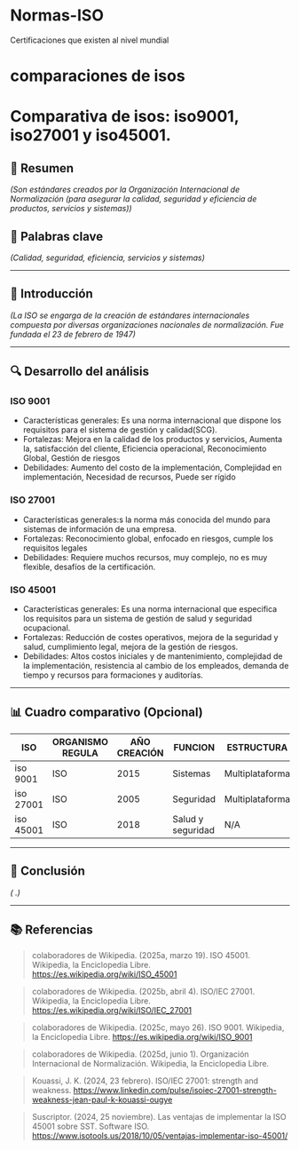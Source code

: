 # Normas-ISO
Certificaciones que existen al nivel mundial
# comparaciones de isos

# Comparativa de isos: iso9001, iso27001 y iso45001.

## 📝 Resumen
*(Son estándares creados por la Organización Internacional de Normalización (para asegurar la calidad, seguridad y eficiencia de productos, servicios y sistemas))*

## 🔑 Palabras clave
*(Calidad, seguridad, eficiencia, servicios y sistemas)*

---

## 🎯 Introducción
*(La ISO  se engarga de la creación de estándares internacionales compuesta por diversas organizaciones nacionales de normalización. Fue fundada el 23 de febrero de 1947)*

---

## 🔍 Desarrollo del análisis

### ISO 9001
- Características generales: Es una norma internacional que dispone los requisitos para el sistema de gestión y calidad(SCG).
- Fortalezas: Mejora en la calidad de los productos y servicios, Aumenta la, satisfacción del cliente, Eficiencia operacional, Reconocimiento Global, Gestión de riesgos
- Debilidades: 
Aumento del costo de la implementación, Complejidad en implementación, Necesidad de recursos, Puede ser rígido

### ISO 27001
- Características generales:s la norma más conocida del mundo para sistemas  de información de una empresa.
- Fortalezas: Reconocimiento global, enfocado en riesgos, cumple los requisitos legales
- Debilidades: Requiere muchos recursos, muy complejo, no es muy flexible, desafíos de la certificación.

### ISO 45001
- Características generales: Es una norma internacional que especifica los requisitos para un sistema de gestión de salud y seguridad ocupacional.
- Fortalezas: Reducción de costes operativos, mejora de la seguridad y salud, cumplimiento legal, mejora de la gestión de riesgos.
- Debilidades: Altos costos iniciales y de mantenimiento, complejidad de la implementación, resistencia al cambio de los empleados, demanda de tiempo y recursos para formaciones y auditorías.

---

## 📊 Cuadro comparativo (Opcional)

| ISO        | ORGANISMO REGULA |  AÑO CREACIÓN  |     FUNCION      |   ESTRUCTURA  |
|------------|------------------|----------------|------------------|---------------|
| iso 9001   |       ISO        |      2015      |    Sistemas      |Multiplataforma|
| iso 27001  |       ISO        |      2005      |    Seguridad     |Multiplataforma|
| iso 45001  |       ISO        |      2018      |Salud y seguridad |      N/A      |

---

## 🧠 Conclusión
*( .)*

---

## 📚 Referencias
>colaboradores de Wikipedia. (2025a, marzo 19). ISO 45001. Wikipedia, la Enciclopedia Libre. https://es.wikipedia.org/wiki/ISO_45001

>colaboradores de Wikipedia. (2025b, abril 4). ISO/IEC 27001. Wikipedia, la Enciclopedia Libre. https://es.wikipedia.org/wiki/ISO/IEC_27001

>colaboradores de Wikipedia. (2025c, mayo 26). ISO 9001. Wikipedia, la Enciclopedia Libre. https://es.wikipedia.org/wiki/ISO_9001

>colaboradores de Wikipedia. (2025d, junio 1). Organización Internacional de Normalización. Wikipedia, la Enciclopedia Libre.

>Kouassi, J. K. (2024, 23 febrero). ISO/IEC 27001: strength and weakness. https://www.linkedin.com/pulse/isoiec-27001-strength-weakness-jean-paul-k-kouassi-ougye

>Suscriptor. (2024, 25 noviembre). Las ventajas de implementar la ISO 45001 sobre SST. Software ISO. https://www.isotools.us/2018/10/05/ventajas-implementar-iso-45001/
